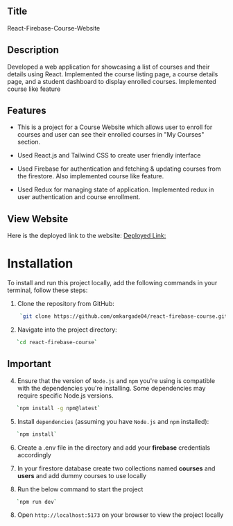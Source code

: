 ## Title

React-Firebase-Course-Website

## Description

Developed a web application for showcasing a list of courses and their details using React. Implemented the course listing page, a course details page, and a student dashboard to display enrolled courses. Implemented course like feature

## Features

- This is a project for a Course Website which allows user to enroll for courses and user can see their enrolled courses in "My Courses" section. 

- Used React.js and Tailwind CSS to create user friendly interface 

- Used Firebase for authentication and fetching & updating courses from the firestore. Also implemented course like feature.

- Used Redux for managing state of application. Implemented redux in user authentication and course enrollment.
 
## View Website

Here is the deployed link to the website: [Deployed Link:](https://react-firebase-course-bice.vercel.app/)

# Installation

To install and run this project locally, add the following commands in your terminal, follow these steps:

1. Clone the repository from GitHub:

```bash
    `git clone https://github.com/omkargade04/react-firebase-course.git`

```

2. Navigate into the project directory:

```bash
   `cd react-firebase-course`
```

## Important

4. Ensure that the version of `Node.js` and `npm` you're using is compatible with the dependencies you're installing. Some dependencies may require specific Node.js versions.

```bash
   `npm install -g npm@latest`
```

5. Install `dependencies` (assuming you have `Node.js` and `npm` installed):

```bash
   `npm install`
```

6. Create a .env file in the directory and add your **firebase** credentials accordingly

7. In your firestore database create two collections named **courses** and **users** and add dummy courses to use locally

8. Run the below command to start the project

```bash
   `npm run dev`
```

8. Open `http://localhost:5173` on your browser to view the project locally
